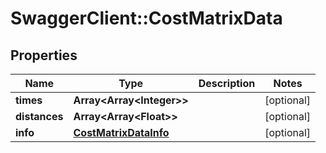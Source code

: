 # SwaggerClient::CostMatrixData

## Properties
Name | Type | Description | Notes
------------ | ------------- | ------------- | -------------
**times** | **Array&lt;Array&lt;Integer&gt;&gt;** |  | [optional] 
**distances** | **Array&lt;Array&lt;Float&gt;&gt;** |  | [optional] 
**info** | [**CostMatrixDataInfo**](CostMatrixDataInfo.md) |  | [optional] 


